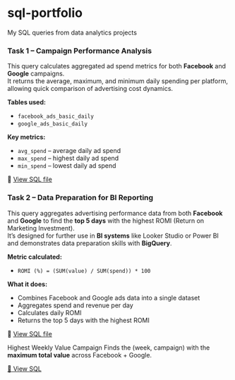 # sql-portfolio
My SQL queries from data analytics projects
###  Task 1 – Campaign Performance Analysis

This query calculates aggregated ad spend metrics for both **Facebook** and **Google** campaigns.  
It returns the average, maximum, and minimum daily spending per platform, allowing quick comparison of advertising cost dynamics.

**Tables used:**  
- `facebook_ads_basic_daily`  
- `google_ads_basic_daily`

**Key metrics:**  
- `avg_spend` – average daily ad spend  
- `max_spend` – highest daily ad spend  
- `min_spend` – lowest daily ad spend  

📁 [View SQL file](./task_1_campaign_details.sql)

###  Task 2 – Data Preparation for BI Reporting

This query aggregates advertising performance data from both **Facebook** and **Google** to find the **top 5 days** with the highest ROMI (Return on Marketing Investment).  
It’s designed for further use in **BI systems** like Looker Studio or Power BI and demonstrates data preparation skills with **BigQuery**.

**Metric calculated:**  
- `ROMI (%) = (SUM(value) / SUM(spend)) * 100`

**What it does:**  
- Combines Facebook and Google ads data into a single dataset  
- Aggregates spend and revenue per day  
- Calculates daily ROMI  
- Returns the top 5 days with the highest ROMI

📁 [View SQL file](./task_2_bi_data_preparation.sql)

Highest Weekly Value Campaign
Finds the (week, campaign) with the **maximum total value** across Facebook + Google.

[📁 View SQL](./top_weekly_value_campaign.sql)

